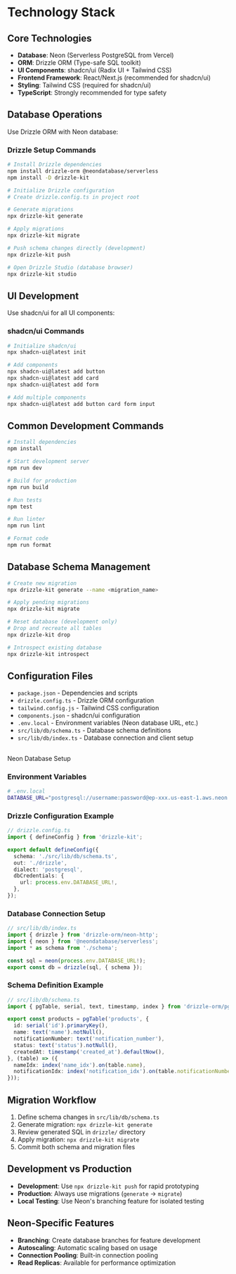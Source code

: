 # Technology Stack

## Core Technologies
- **Database**: Neon (Serverless PostgreSQL from Vercel)
- **ORM**: Drizzle ORM (Type-safe SQL toolkit)
- **UI Components**: shadcn/ui (Radix UI + Tailwind CSS)
- **Frontend Framework**: React/Next.js (recommended for shadcn/ui)
- **Styling**: Tailwind CSS (required for shadcn/ui)
- **TypeScript**: Strongly recommended for type safety

## Database Operations
Use Drizzle ORM with Neon database:

### Drizzle Setup Commands
```bash
# Install Drizzle dependencies
npm install drizzle-orm @neondatabase/serverless
npm install -D drizzle-kit

# Initialize Drizzle configuration
# Create drizzle.config.ts in project root

# Generate migrations
npx drizzle-kit generate

# Apply migrations
npx drizzle-kit migrate

# Push schema changes directly (development)
npx drizzle-kit push

# Open Drizzle Studio (database browser)
npx drizzle-kit studio
```

## UI Development
Use shadcn/ui for all UI components:

### shadcn/ui Commands
```bash
# Initialize shadcn/ui
npx shadcn-ui@latest init

# Add components
npx shadcn-ui@latest add button
npx shadcn-ui@latest add card
npx shadcn-ui@latest add form

# Add multiple components
npx shadcn-ui@latest add button card form input
```

## Common Development Commands
```bash
# Install dependencies
npm install

# Start development server
npm run dev

# Build for production
npm run build

# Run tests
npm test

# Run linter
npm run lint

# Format code
npm run format
```

## Database Schema Management
```bash
# Create new migration
npx drizzle-kit generate --name <migration_name>

# Apply pending migrations
npx drizzle-kit migrate

# Reset database (development only)
# Drop and recreate all tables
npx drizzle-kit drop

# Introspect existing database
npx drizzle-kit introspect
```

## Configuration Files
- `package.json` - Dependencies and scripts
- `drizzle.config.ts` - Drizzle ORM configuration
- `tailwind.config.js` - Tailwind CSS configuration
- `components.json` - shadcn/ui configuration
- `.env.local` - Environment variables (Neon database URL, etc.)
- `src/lib/db/schema.ts` - Database schema definitions
- `src/lib/db/index.ts` - Database connection and client setup
## 
Neon Database Setup

### Environment Variables
```bash
# .env.local
DATABASE_URL="postgresql://username:password@ep-xxx.us-east-1.aws.neon.tech/dbname?sslmode=require"
```

### Drizzle Configuration Example
```typescript
// drizzle.config.ts
import { defineConfig } from 'drizzle-kit';

export default defineConfig({
  schema: './src/lib/db/schema.ts',
  out: './drizzle',
  dialect: 'postgresql',
  dbCredentials: {
    url: process.env.DATABASE_URL!,
  },
});
```

### Database Connection Setup
```typescript
// src/lib/db/index.ts
import { drizzle } from 'drizzle-orm/neon-http';
import { neon } from '@neondatabase/serverless';
import * as schema from './schema';

const sql = neon(process.env.DATABASE_URL!);
export const db = drizzle(sql, { schema });
```

### Schema Definition Example
```typescript
// src/lib/db/schema.ts
import { pgTable, serial, text, timestamp, index } from 'drizzle-orm/pg-core';

export const products = pgTable('products', {
  id: serial('id').primaryKey(),
  name: text('name').notNull(),
  notificationNumber: text('notification_number'),
  status: text('status').notNull(),
  createdAt: timestamp('created_at').defaultNow(),
}, (table) => ({
  nameIdx: index('name_idx').on(table.name),
  notificationIdx: index('notification_idx').on(table.notificationNumber),
}));
```

## Migration Workflow
1. Define schema changes in `src/lib/db/schema.ts`
2. Generate migration: `npx drizzle-kit generate`
3. Review generated SQL in `drizzle/` directory
4. Apply migration: `npx drizzle-kit migrate`
5. Commit both schema and migration files

## Development vs Production
- **Development**: Use `npx drizzle-kit push` for rapid prototyping
- **Production**: Always use migrations (`generate` → `migrate`)
- **Local Testing**: Use Neon's branching feature for isolated testing

## Neon-Specific Features
- **Branching**: Create database branches for feature development
- **Autoscaling**: Automatic scaling based on usage
- **Connection Pooling**: Built-in connection pooling
- **Read Replicas**: Available for performance optimization